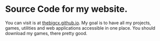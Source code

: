 # Source Code for my website.

You can visit is at [thebigcx.github.io](https://thebigcx.github.io).
My goal is to have all my projects, games, utilities and web applications accessible in one place.
You should download my games, there pretty good.
